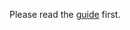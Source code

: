 Please read the [guide](https://gitlab.com/nkming2/nc-photos/-/wikis/development/Localization) first.
